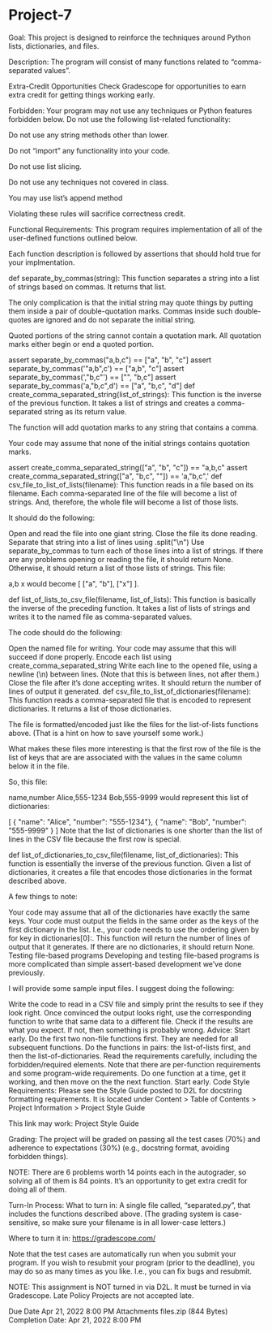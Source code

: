 # Project-7

Goal:
This project is designed to reinforce the techniques around Python lists, dictionaries, and files.

Description:
The program will consist of many functions related to “comma-separated values”.

Extra-Credit Opportunities
Check Gradescope for opportunities to earn extra credit for getting things working early.

Forbidden:
Your program may not use any techniques or Python features forbidden below. Do not use the following list-related functionality:

Do not use any string methods other than lower.

Do not “import” any functionality into your code.

Do not use list slicing.

Do not use any techniques not covered in class.

You may use list’s append method

Violating these rules will sacrifice correctness credit.

Functional Requirements:
This program requires implementation of all of the user-defined functions outlined below.

Each function description is followed by assertions that should hold true for your implmentation.

def separate_by_commas(string):
This function separates a string into a list of strings based on commas. It returns that list.

The only complication is that the initial string may quote things by putting them inside a pair of double-quotation marks. Commas inside such double-quotes are ignored and do not separate the initial string.

Quoted portions of the string cannot contain a quotation mark. All quotation marks either begin or end a quoted portion.

assert separate_by_commas("a,b,c") == ["a", "b", "c"]
assert separate_by_commas('"a,b",c') == ["a,b", "c"]
assert separate_by_commas(',"b,c"') == ["", "b,c"]
assert separate_by_commas('a,"b,c",d') == ["a", "b,c", "d"]
def create_comma_separated_string(list_of_strings):
This function is the inverse of the previous function. It takes a list of strings and creates a comma-separated string as its return value.

The function will add quotation marks to any string that contains a comma.

Your code may assume that none of the initial strings contains quotation marks.

assert create_comma_separated_string(["a", "b", "c"]) == "a,b,c"
assert create_comma_separated_string(["a", "b,c", ""]) == 'a,"b,c",'
def csv_file_to_list_of_lists(filename):
This function reads in a file based on its filename. Each comma-separated line of the file will become a list of strings. And, therefore, the whole file will become a list of those lists.

It should do the following:

Open and read the file into one giant string. Close the file its done reading.
Separate that string into a list of lines using .split("\n")
Use separate_by_commas to turn each of those lines into a list of strings.
If there are any problems opening or reading the file, it should return None. Otherwise, it should return a list of those lists of strings.
This file:

a,b
x
would become [ ["a", "b"], ["x"] ].

def list_of_lists_to_csv_file(filename, list_of_lists):
This function is basically the inverse of the preceding function. It takes a list of lists of strings and writes it to the named file as comma-separated values.

The code should do the following:

Open the named file for writing. Your code may assume that this will succeed if done properly.
Encode each list using create_comma_separated_string
Write each line to the opened file, using a newline (\n) between lines. (Note that this is between lines, not after them.)
Close the file after it’s done accepting writes.
It should return the number of lines of output it generated.
def csv_file_to_list_of_dictionaries(filename):
This function reads a comma-separated file that is encoded to represent dictionaries. It returns a list of those dictionaries.

The file is formatted/encoded just like the files for the list-of-lists functions above. (That is a hint on how to save yourself some work.)

What makes these files more interesting is that the first row of the file is the list of keys that are are associated with the values in the same column below it in the file.

So, this file:

name,number
Alice,555-1234
Bob,555-9999
would represent this list of dictionaries:

[ { "name": "Alice", "number": "555-1234"}, { "name": "Bob", "number": "555-9999" } ]
Note that the list of dictionaries is one shorter than the list of lines in the CSV file because the first row is special.

def list_of_dictionaries_to_csv_file(filename, list_of_dictionaries):
This function is essentially the inverse of the previous function. Given a list of dictionaries, it creates a file that encodes those dictionaries in the format described above.

A few things to note:

Your code may assume that all of the dictionaries have exactly the same keys.
Your code must output the fields in the same order as the keys of the first dictionary in the list. I.e., your code needs to use the ordering given by for key in dictionaries[0]:.
This function will return the number of lines of output that it generates. If there are no dictionaries, it should return None.
Testing file-based programs
Developing and testing file-based programs is more complicated than simple assert-based development we’ve done previously.

I will provide some sample input files. I suggest doing the following:

Write the code to read in a CSV file and simply print the results to see if they look right.
Once convinced the output looks right, use the corresponding function to write that same data to a different file. Check if the results are what you expect. If not, then something is probably wrong.
Advice:
Start early.
Do the first two non-file functions first. They are needed for all subsequent functions.
Do the functions in pairs: the list-of-lists first, and then the list-of-dictionaries.
Read the requirements carefully, including the forbidden/required elements. Note that there are per-function requirements and some program-wide requirements.
Do one function at a time, get it working, and then move on the the next function.
Start early.
Code Style Requirements:
Please see the Style Guide posted to D2L for docstring formatting requirements. It is located under Content > Table of Contents > Project Information > Project Style Guide

This link may work: Project Style Guide

Grading:
The project will be graded on passing all the test cases (70%) and adherence to expectations (30%) (e.g., docstring format, avoiding forbidden things).

NOTE: There are 6 problems worth 14 points each in the autograder, so solving all of them is 84 points. It’s an opportunity to get extra credit for doing all of them.

Turn-In Process:
What to turn in: A single file called, “separated.py”, that includes the functions described above. (The grading system is case-sensitive, so make sure your filename is in all lower-case letters.)

Where to turn it in: https://gradescope.com/

Note that the test cases are automatically run when you submit your program. If you wish to resubmit your program (prior to the deadline), you may do so as many times as you like. I.e., you can fix bugs and resubmit.

NOTE: This assignment is NOT turned in via D2L. It must be turned in via Gradescope.
Late Policy
Projects are not accepted late.

Due Date
Apr 21, 2022 8:00 PM
Attachments
files.zip (844 Bytes)			
Completion Date: Apr 21, 2022 8:00 PM
